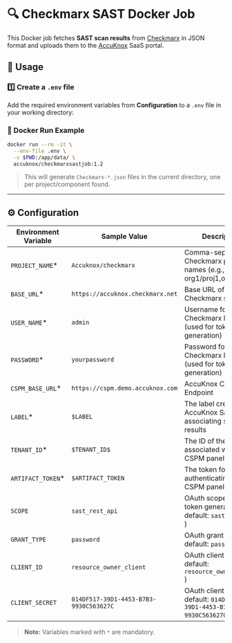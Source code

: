 # 🔍 Checkmarx SAST Docker Job

This Docker job fetches **SAST scan results** from [Checkmarx](https://www.checkmarx.com/) in JSON format and uploads them to the [AccuKnox](https://accuknox.com) SaaS portal.

## 🚀 Usage

### 1️⃣ Create a `.env` file
Add the required environment variables from **Configuration**  to a `.env` file in your working directory:

### 🐳 Docker Run Example

```bash
docker run --rm -it \
  --env-file .env \
  -v $PWD:/app/data/ \
  accuknox/checkmarxsastjob:1.2
```

> This will generate `Checkmarx-*.json` files in the current directory, one per project/component found.

---

## ⚙️ Configuration

| Environment Variable | Sample Value                           | Description                                        |
| ---------------- | -------------------------------------- | -------------------------------------------------------- |
| `PROJECT_NAME`\* | `Accuknox/checkmarx`                   | Comma-separated Checkmarx project names (e.g., org1/proj1,org2/proj2)                |
| `BASE_URL`\*     | `https://accuknox.checkmarx.net`       | Base URL of the Checkmarx server                         |
| `USER_NAME`\*    | `admin`                                | Username for Checkmarx login (used for token generation) |
| `PASSWORD`\*     | `yourpassword`                         | Password for Checkmarx login (used for token generation) |
| `CSPM_BASE_URL`\*| `https://cspm.demo.accuknox.com`       | AccuKnox CSPM API Endpoint                               |
| `LABEL`\*        | `$LABEL `                              | The label created in AccuKnox SaaS for associating scan results |
| `TENANT_ID`\*    | `$TENANT_ID$`                          |  The ID of the tenant associated with the CSPM panel   |
| `ARTIFACT_TOKEN`\* | `$ARTIFACT_TOKEN`                    | The token for authenticating with the CSPM panel |
| `SCOPE`          | `sast_rest_api`                        | OAuth scope used for token generation ( default: `sast_rest_api` ) |
| `GRANT_TYPE`     | `password`                             | OAuth grant type ( default: `password` )                   |
| `CLIENT_ID`      | `resource_owner_client`                | OAuth client ID ( default: `resource_owner_client` )       |
| `CLIENT_SECRET`  | `014DF517-39D1-4453-B7B3-9930C563627C` | OAuth client secret  ( default: `014DF517-39D1-4453-B7B3-9930C563627C` ) |

> **Note:** Variables marked with `*` are mandatory.
